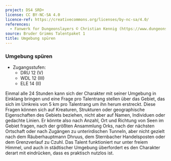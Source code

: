 ```yaml
---
project: DS4 SRD+
license: CC BY-NC-SA 4.0
licence-ref: https://creativecommons.org/licenses/by-nc-sa/4.0/
references: 
  - Fanwerk for Dungeonslayers © Christian Kennig (https://www.dungeonslayers.net/)
source: Bruder Grimms Talentpaket 1
title: Umgebung spüren
---
```


### Umgebung spüren

- Zugangsstufen:
  - DRU 12 (V)
  - WDL 12 (III)
  - ELE 14 (II)

Einmal alle 24 Stunden kann sich der Charakter mit seiner Umgebung in Einklang bringen und eine Frage pro Talentrang stellen über das Gebiet, das sich im Umkreis von 5 km pro Talentrang um ihn herum erstreckt. Diese Fragen können sich auf Kreaturen, Strukturen oder geographische Eigenschaften des Gebiets beziehen, nicht aber auf Namen, Individuen oder gedachte Linien. Er könnte also nach Anzahl, Ort und Richtung von Seen im Gebiet fragen, nach der größten Ansammlung Orks, nach der nächsten Ortschaft oder nach Zugängen zu unterirdischen Tunneln, aber nicht gezielt nach dem Räuberhauptmann Dhruus, dem Sternbacher Handelsposten oder dem Grenzverlauf zu Czuhl. Das Talent funktioniert nur unter freiem Himmel, und auch in städtischer Umgebung überfordert es den Charakter derart mit eindrücken, dass es praktisch nutzlos ist.

